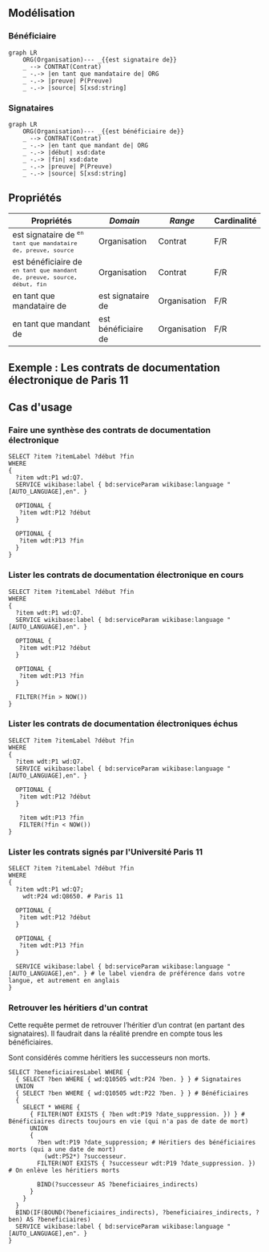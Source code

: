 ## Modélisation

### Bénéficiaire

```mermaid
graph LR
    ORG(Organisation)--- _{{est signataire de}}
    _ --> CONTRAT(Contrat)
    _ -.-> |en tant que mandataire de| ORG
    _ -.-> |preuve| P(Preuve)
    _ -.-> |source| S[xsd:string]
```
### Signataires

```mermaid
graph LR
    ORG(Organisation)--- _{{est bénéficiaire de}}
    _ --> CONTRAT(Contrat)
    _ -.-> |en tant que mandant de| ORG
    _ -.-> |début| xsd:date
    _ -.-> |fin| xsd:date
    _ -.-> |preuve| P(Preuve)
    _ -.-> |source| S[xsd:string]
```

## Propriétés


| **Propriétés**                                                                      | ***Domain***        | ***Range***  | **Cardinalité** |
| ----------------------------------------------------------------------------------- | ------------------- | ------------ | --------------- |
| est signataire de <sup>`en tant que mandataire de, preuve, source`</sup>            | Organisation        | Contrat      | F/R             |
| est bénéficiaire de <sup>`en tant que mandant de, preuve, source, début, fin`</sup> | Organisation        | Contrat      | F/R             |
| en tant que mandataire de                                                           | est signataire de   | Organisation | F/R             |
| en tant que mandant de                                                              | est bénéficiaire de | Organisation | F/R             |


## Exemple : Les contrats de documentation électronique de Paris 11

## Cas d'usage

### Faire une synthèse des contrats de documentation électronique

```sparql
SELECT ?item ?itemLabel ?début ?fin
WHERE 
{
  ?item wdt:P1 wd:Q7.
  SERVICE wikibase:label { bd:serviceParam wikibase:language "[AUTO_LANGUAGE],en". }
  
  OPTIONAL {
   ?item wdt:P12 ?début 
  }
  
  OPTIONAL {
   ?item wdt:P13 ?fin
  }
}
```

### Lister les contrats de documentation électronique en cours

```sparql
SELECT ?item ?itemLabel ?début ?fin
WHERE 
{
  ?item wdt:P1 wd:Q7.
  SERVICE wikibase:label { bd:serviceParam wikibase:language "[AUTO_LANGUAGE],en". }
  
  OPTIONAL {
   ?item wdt:P12 ?début 
  }
  
  OPTIONAL { 
   ?item wdt:P13 ?fin
  }
  
  FILTER(?fin > NOW())
}
```

### Lister les contrats de documentation électroniques échus

```sparql
SELECT ?item ?itemLabel ?début ?fin
WHERE 
{
  ?item wdt:P1 wd:Q7.
  SERVICE wikibase:label { bd:serviceParam wikibase:language "[AUTO_LANGUAGE],en". }
  
  OPTIONAL {
   ?item wdt:P12 ?début 
  }
  
   ?item wdt:P13 ?fin
   FILTER(?fin < NOW()) 
}
```

### Lister les contrats signés par l'Université Paris 11

```sparql
SELECT ?item ?itemLabel ?début ?fin
WHERE 
{
  ?item wdt:P1 wd:Q7;
    wdt:P24 wd:Q8650. # Paris 11
  
  OPTIONAL {
   ?item wdt:P12 ?début 
  }
  
  OPTIONAL {
   ?item wdt:P13 ?fin
  }
  
  SERVICE wikibase:label { bd:serviceParam wikibase:language "[AUTO_LANGUAGE],en". } # le label viendra de préférence dans votre langue, et autrement en anglais
}
```

### Retrouver les héritiers d'un contrat

Cette requête permet de retrouver l’héritier d’un contrat (en partant des signataires). Il faudrait dans la réalité prendre en compte tous les bénéficiaires.

Sont considérés comme héritiers les successeurs non morts.

```sparql
SELECT ?beneficiairesLabel WHERE {
  { SELECT ?ben WHERE { wd:Q10505 wdt:P24 ?ben. } } # Signataires
  UNION
  { SELECT ?ben WHERE { wd:Q10505 wdt:P22 ?ben. } } # Bénéficiaires
  {
    SELECT * WHERE {
      { FILTER(NOT EXISTS { ?ben wdt:P19 ?date_suppression. }) } # Bénéficiaires directs toujours en vie (qui n'a pas de date de mort)
      UNION
      {
        ?ben wdt:P19 ?date_suppression; # Héritiers des bénéficiaires morts (qui a une date de mort)
          (wdt:P52*) ?successeur.
        FILTER(NOT EXISTS { ?successeur wdt:P19 ?date_suppression. }) # On enlève les héritiers morts
        
        BIND(?successeur AS ?beneficiaires_indirects)
      }
    }
  }
  BIND(IF(BOUND(?beneficiaires_indirects), ?beneficiaires_indirects, ?ben) AS ?beneficiaires)
  SERVICE wikibase:label { bd:serviceParam wikibase:language "[AUTO_LANGUAGE],en". }
}
```